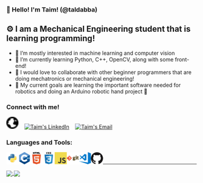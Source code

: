 ### 👋 Hello! I'm Taim! (@taldabba)

## ⚙️ I am a Mechanical Engineering student that is learning programming!  
- 👀 I’m mostly interested in machine learning and computer vision
- 🌱 I’m currently learning Python, C++, OpenCV, along with some front-end!
- 🤝 I would love to collaborate with other beginner programmers that are doing mechatronics or mechanical engineering! 
- 🤖 My current goals are learning the important software needed for robotics and doing an Arduino robotic hand project 🦾

### Connect with me!

[<img alt="Taim's Website" height="32" width="32" src="https://raw.githubusercontent.com/iconic/open-iconic/master/svg/globe.svg"/>][website]
&nbsp;&nbsp;
[<img alt="Taim's LinkedIn" height="32" width="32" src="https://cdn.jsdelivr.net/npm/simple-icons@v5/icons/linkedin.svg"/>][linkedin]
&nbsp;&nbsp;
[<img alt="Taim's Email" height="32" width="32" src="https://cdn.jsdelivr.net/npm/simple-icons@v5/icons/gmail.svg"/>][gmail]

### Languages and Tools: 

<img align="left" alt="Python" width="32px" src="https://raw.githubusercontent.com/github/explore/80688e429a7d4ef2fca1e82350fe8e3517d3494d/topics/python/python.png"/>
<img align="left" alt="C++" width="32px" src="https://raw.githubusercontent.com/github/explore/80688e429a7d4ef2fca1e82350fe8e3517d3494d/topics/cpp/cpp.png"/>
<img align="left" alt="HTML5" width="32px" src="https://raw.githubusercontent.com/github/explore/80688e429a7d4ef2fca1e82350fe8e3517d3494d/topics/html/html.png"/>
<img align="left" alt="CSS3" width="32px" src="https://raw.githubusercontent.com/github/explore/80688e429a7d4ef2fca1e82350fe8e3517d3494d/topics/css/css.png"/>
<img align="left" alt="JavaScript" width="32px" src="https://raw.githubusercontent.com/github/explore/80688e429a7d4ef2fca1e82350fe8e3517d3494d/topics/javascript/javascript.png"/>
<img align="left" alt="Git" width="32px" src="https://raw.githubusercontent.com/github/explore/80688e429a7d4ef2fca1e82350fe8e3517d3494d/topics/git/git.png"/>
<img align="left" alt="Visual Studio Code" width="32px" src="https://raw.githubusercontent.com/github/explore/80688e429a7d4ef2fca1e82350fe8e3517d3494d/topics/visual-studio-code/visual-studio-code.png"/>
<img align="left" alt="GitHub" width="32px" src="https://raw.githubusercontent.com/github/explore/78df643247d429f6cc873026c0622819ad797942/topics/github/github.png"/>

<br>

---
<a href="https://github.com/taldabba/taldabba/blob/main/README.md">
  <img align="center" src="https://github-readme-stats.vercel.app/api?username=taldabba&show_icons=true&theme=nightowl&count_private=true" />
</a>
<a href="https://github.com/taldabba/taldabba/blob/main/README.md">
  <img align="center" src="https://github-readme-stats.vercel.app/api/top-langs/?username=taldabba&langs_count=5" />
</a>

[website]:https://taldabba.github.io/personal-website/
[linkedin]:https://www.linkedin.com/in/taim
[gmail]:mailto:taldabba@gmail.com
